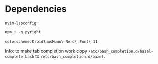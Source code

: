 # Dependencies

`nvim-lspconfig`:

```
npm i -g pyright
```

`colorscheme`: `DroidSansMono\ Nerd\ Font\ 11`

Info: to make tab completion work copy `/etc/bash_completion.d/bazel-complete.bash` to `/etc/bash_completion.d/bazel`.

